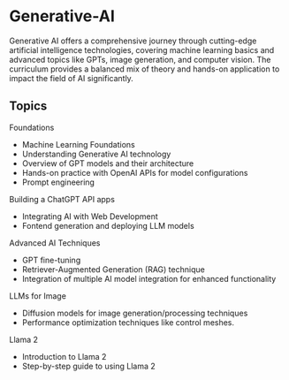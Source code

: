 # Generative-AI 
Generative AI offers a comprehensive journey through cutting-edge artificial intelligence technologies, covering machine learning basics and advanced topics like GPTs, image generation, and computer vision. The curriculum provides a balanced mix of theory and hands-on application to impact the field of AI significantly.

## Topics
Foundations
- Machine Learning Foundations
- Understanding Generative AI technology
- Overview of GPT models and their architecture 
- Hands-on practice with OpenAI APIs for model configurations
- Prompt engineering

Building a ChatGPT API apps
- Integrating AI with Web Development
- Fontend generation and deploying LLM models

Advanced AI Techniques
- GPT fine-tuning
- Retriever-Augmented Generation (RAG) technique
- Integration of multiple AI model integration for enhanced functionality
  
LLMs for Image
- Diffusion models for image generation/processing techniques
- Performance optimization techniques like control meshes.

Llama 2
- Introduction to Llama 2
- Step-by-step guide to using Llama 2 
